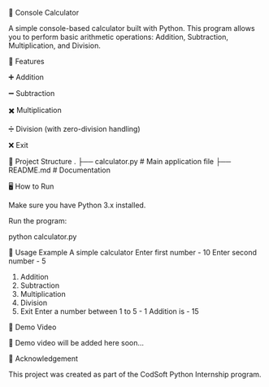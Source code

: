 🔢 Console Calculator

A simple console-based calculator built with Python.
This program allows you to perform basic arithmetic operations: Addition, Subtraction, Multiplication, and Division.

🚀 Features

➕ Addition

➖ Subtraction

✖️ Multiplication

➗ Division (with zero-division handling)

❌ Exit

📂 Project Structure
.
├── calculator.py   # Main application file
├── README.md       # Documentation

🖥️ How to Run

Make sure you have Python 3.x installed.


Run the program:

python calculator.py

📖 Usage Example
A simple calculator
Enter first number - 10
Enter second number - 5

1. Addition
2. Subtraction
3. Multiplication
4. Division
5. Exit
Enter a number between 1 to 5 - 1
Addition is - 15

🎥 Demo Video

📌 Demo video will be added here soon...

🙏 Acknowledgement

This project was created as part of the CodSoft Python Internship program.
